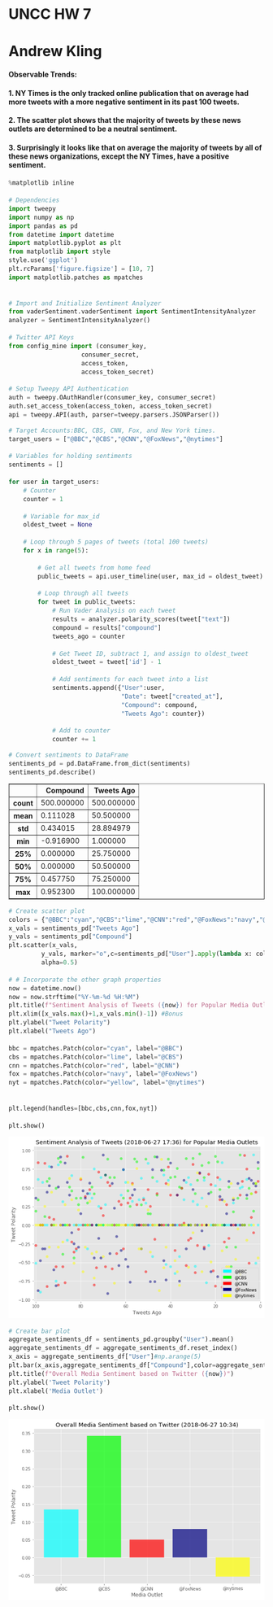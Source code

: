 
# UNCC HW 7
# Andrew Kling

#### Observable Trends:
#### 1. NY Times is the only tracked online publication that on average had more tweets with a more negative sentiment in its past 100 tweets.
#### 2.  The scatter plot shows that the majority of tweets by these news outlets are determined to be a neutral sentiment.
#### 3.  Surprisingly it looks like that on average the majority of tweets by all of these news organizations, except the NY Times, have a positive sentiment.


```python
%matplotlib inline

# Dependencies
import tweepy
import numpy as np
import pandas as pd
from datetime import datetime
import matplotlib.pyplot as plt
from matplotlib import style
style.use('ggplot')
plt.rcParams['figure.figsize'] = [10, 7]
import matplotlib.patches as mpatches


# Import and Initialize Sentiment Analyzer
from vaderSentiment.vaderSentiment import SentimentIntensityAnalyzer
analyzer = SentimentIntensityAnalyzer()

# Twitter API Keys
from config_mine import (consumer_key, 
                    consumer_secret, 
                    access_token, 
                    access_token_secret)

# Setup Tweepy API Authentication
auth = tweepy.OAuthHandler(consumer_key, consumer_secret)
auth.set_access_token(access_token, access_token_secret)
api = tweepy.API(auth, parser=tweepy.parsers.JSONParser())
```


```python
# Target Accounts:BBC, CBS, CNN, Fox, and New York times.
target_users = ["@BBC","@CBS","@CNN","@FoxNews","@nytimes"]

# Variables for holding sentiments
sentiments = []

for user in target_users:
    # Counter
    counter = 1   

    # Variable for max_id
    oldest_tweet = None

    # Loop through 5 pages of tweets (total 100 tweets)
    for x in range(5):

        # Get all tweets from home feed
        public_tweets = api.user_timeline(user, max_id = oldest_tweet)

        # Loop through all tweets 
        for tweet in public_tweets:
            # Run Vader Analysis on each tweet
            results = analyzer.polarity_scores(tweet["text"])
            compound = results["compound"]
            tweets_ago = counter

            # Get Tweet ID, subtract 1, and assign to oldest_tweet
            oldest_tweet = tweet['id'] - 1

            # Add sentiments for each tweet into a list
            sentiments.append({"User":user,
                               "Date": tweet["created_at"], 
                               "Compound": compound,
                               "Tweets Ago": counter})

            # Add to counter 
            counter += 1
```


```python
# Convert sentiments to DataFrame
sentiments_pd = pd.DataFrame.from_dict(sentiments)
sentiments_pd.describe()
```




<div>
<style scoped>
    .dataframe tbody tr th:only-of-type {
        vertical-align: middle;
    }

    .dataframe tbody tr th {
        vertical-align: top;
    }

    .dataframe thead th {
        text-align: right;
    }
</style>
<table border="1" class="dataframe">
  <thead>
    <tr style="text-align: right;">
      <th></th>
      <th>Compound</th>
      <th>Tweets Ago</th>
    </tr>
  </thead>
  <tbody>
    <tr>
      <th>count</th>
      <td>500.000000</td>
      <td>500.000000</td>
    </tr>
    <tr>
      <th>mean</th>
      <td>0.111028</td>
      <td>50.500000</td>
    </tr>
    <tr>
      <th>std</th>
      <td>0.434015</td>
      <td>28.894979</td>
    </tr>
    <tr>
      <th>min</th>
      <td>-0.916900</td>
      <td>1.000000</td>
    </tr>
    <tr>
      <th>25%</th>
      <td>0.000000</td>
      <td>25.750000</td>
    </tr>
    <tr>
      <th>50%</th>
      <td>0.000000</td>
      <td>50.500000</td>
    </tr>
    <tr>
      <th>75%</th>
      <td>0.457750</td>
      <td>75.250000</td>
    </tr>
    <tr>
      <th>max</th>
      <td>0.952300</td>
      <td>100.000000</td>
    </tr>
  </tbody>
</table>
</div>




```python
# Create scatter plot
colors = {"@BBC":"cyan","@CBS":"lime","@CNN":"red","@FoxNews":"navy","@nytimes":"yellow"} 
x_vals = sentiments_pd["Tweets Ago"]
y_vals = sentiments_pd["Compound"]
plt.scatter(x_vals,
         y_vals, marker="o",c=sentiments_pd["User"].apply(lambda x: colors[x]),
         alpha=0.5)

# # Incorporate the other graph properties
now = datetime.now()
now = now.strftime("%Y-%m-%d %H:%M")
plt.title(f"Sentiment Analysis of Tweets ({now}) for Popular Media Outlets")
plt.xlim([x_vals.max()+1,x_vals.min()-1]) #Bonus
plt.ylabel("Tweet Polarity")
plt.xlabel("Tweets Ago")

bbc = mpatches.Patch(color="cyan", label="@BBC")
cbs = mpatches.Patch(color="lime", label="@CBS")
cnn = mpatches.Patch(color="red", label="@CNN")
fox = mpatches.Patch(color="navy", label="@FoxNews")
nyt = mpatches.Patch(color="yellow", label="@nytimes")


plt.legend(handles=[bbc,cbs,cnn,fox,nyt])

plt.show()
```


![png](output_4_0.png)



```python
# Create bar plot
aggregate_sentiments_df = sentiments_pd.groupby("User").mean()
aggregate_sentiments_df = aggregate_sentiments_df.reset_index()
x_axis = aggregate_sentiments_df["User"]#np.arange(5)
plt.bar(x_axis,aggregate_sentiments_df["Compound"],color=aggregate_sentiments_df["User"].apply(lambda x: colors[x]),alpha = 0.7)
plt.title(f"Overall Media Sentiment based on Twitter ({now})")
plt.ylabel('Tweet Polarity')
plt.xlabel('Media Outlet')

plt.show()
```


![png](output_5_0.png)

